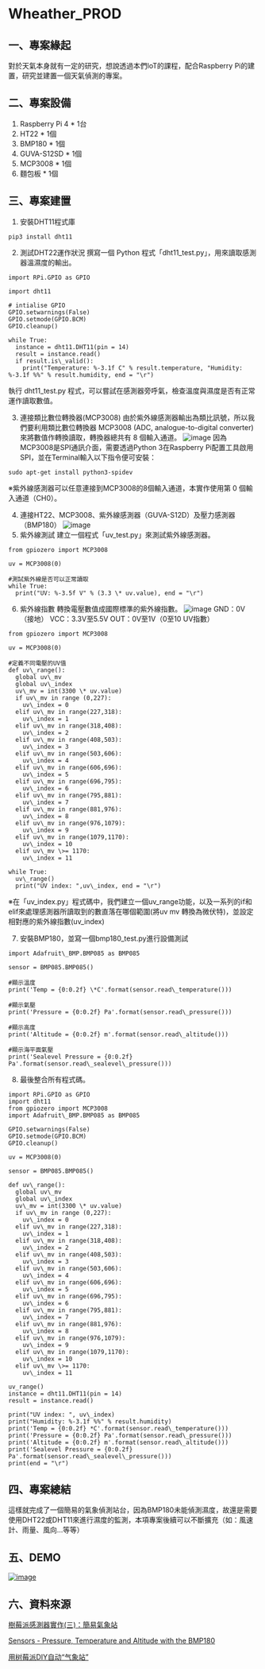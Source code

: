 # Wheather_PROD

## 一、專案緣起

對於天氣本身就有一定的研究，想說透過本們IoT的課程，配合Raspberry Pi的建置，研究並建置一個天氣偵測的專案。

## 二、專案設備

  1. Raspberry Pi 4 \* 1台
  2. HT22 \* 1個
  3. BMP180 \* 1個
  4. GUVA-S12SD \* 1個
  5. MCP3008 \* 1個
  6. 麵包板 \* 1個

## 三、專案建置
  1. 安裝DHT11程式庫
```
pip3 install dht11
```
  2. 測試DHT22運作狀況
撰寫一個 Python 程式「dht11\_test.py」，用來讀取感測器溫濕度的輸出。
```
import RPi.GPIO as GPIO

import dht11

# intialise GPIO
GPIO.setwarnings(False)
GPIO.setmode(GPIO.BCM)
GPIO.cleanup()

while True:
  instance = dht11.DHT11(pin = 14)
  result = instance.read()
  if result.is\_valid():
    print("Temperature: %-3.1f C" % result.temperature, "Humidity: %-3.1f %%" % result.humidity, end = "\r")
```
執行 dht11\_test.py 程式，可以嘗試在感測器旁呼氣，檢查溫度與濕度是否有正常運作讀取數值。

  3. 連接類比數位轉換器(MCP3008)
由於紫外線感測器輸出為類比訊號，所以我們要利用類比數位轉換器 MCP3008 (ADC, analogue-to-digital converter)來將數值作轉換讀取，轉換器總共有 8 個輸入通道。
![image](https://github.com/motorora2002k/Wheather_PROD/assets/134987892/cdc60fcf-bcc5-41e4-9de8-69c5bb725c58)
因為MCP3008是SPI通訊介面，需要透過Python 3在Raspberry Pi配置工具啟用SPI，並在Terminal輸入以下指令便可安裝：
```
sudo apt-get install python3-spidev
```
※紫外線感測器可以任意連接到MCP3008的8個輸入通道，本實作使用第 0 個輸入通道（CH0）。

  4. 連接HT22、MCP3008、紫外線感測器（GUVA-S12D）及壓力感測器（BMP180）
![image](https://github.com/motorora2002k/Wheather_PROD/assets/134987892/93037b0b-b1ae-4eaa-a283-05a00403b6c0)
  5. 紫外線測試
建立一個程式「uv\_test.py」來測試紫外線感測器。
```
from gpiozero import MCP3008

uv = MCP3008(0)

#測試紫外線是否可以正常讀取
while True:
  print("UV: %-3.5f V" % (3.3 \* uv.value), end = "\r")
```
  6. 紫外線指數
轉換電壓數值成國際標準的紫外線指數。
![image](https://github.com/motorora2002k/Wheather_PROD/assets/134987892/5f5b0df3-2fbe-4e1a-a27c-952815dc64b2)
   GND：0V（接地）
   VCC：3.3V至5.5V
   OUT：0V至1V（0至10 UV指數）
```
from gpiozero import MCP3008

uv = MCP3008(0)

#定義不同電壓的UV值
def uv\_range():
  global uv\_mv
  global uv\_index
  uv\_mv = int(3300 \* uv.value)
  if uv\_mv in range (0,227):
    uv\_index = 0
  elif uv\_mv in range(227,318):
    uv\_index = 1
  elif uv\_mv in range(318,408):
    uv\_index = 2
  elif uv\_mv in range(408,503):
    uv\_index = 3
  elif uv\_mv in range(503,606):
    uv\_index = 4
  elif uv\_mv in range(606,696):
    uv\_index = 5
  elif uv\_mv in range(696,795):
    uv\_index = 6
  elif uv\_mv in range(795,881):
    uv\_index = 7
  elif uv\_mv in range(881,976):
    uv\_index = 8
  elif uv\_mv in range(976,1079):
    uv\_index = 9
  elif uv\_mv in range(1079,1170):
    uv\_index = 10
  elif uv\_mv \>= 1170:
    uv\_index = 11

while True:
  uv\_range()
  print("UV index: ",uv\_index, end = "\r")
```
※在「uv\_index.py」程式碼中，我們建立一個uv\_range功能，以及一系列的if和elif來處理感測器所讀取到的數直落在哪個範圍(將uv mv 轉換為微伏特)，並設定相對應的紫外線指數(uv\_index)

  7. 安裝BMP180，並寫一個bmp180\_test.py進行設備測試
```
import Adafruit\_BMP.BMP085 as BMP085

sensor = BMP085.BMP085()

#顯示溫度
print('Temp = {0:0.2f} \*C'.format(sensor.read\_temperature()))

#顯示氣壓
print('Pressure = {0:0.2f} Pa'.format(sensor.read\_pressure()))

#顯示高度
print('Altitude = {0:0.2f} m'.format(sensor.read\_altitude()))

#顯示海平面氣壓
print('Sealevel Pressure = {0:0.2f} Pa'.format(sensor.read\_sealevel\_pressure()))
```
  8. 最後整合所有程式碼。
```
import RPi.GPIO as GPIO
import dht11
from gpiozero import MCP3008
import Adafruit\_BMP.BMP085 as BMP085

GPIO.setwarnings(False)
GPIO.setmode(GPIO.BCM)
GPIO.cleanup()

uv = MCP3008(0)

sensor = BMP085.BMP085()

def uv\_range():
  global uv\_mv
  global uv\_index
  uv\_mv = int(3300 \* uv.value)
  if uv\_mv in range (0,227):
    uv\_index = 0
  elif uv\_mv in range(227,318):
    uv\_index = 1
  elif uv\_mv in range(318,408):
    uv\_index = 2
  elif uv\_mv in range(408,503):
    uv\_index = 3
  elif uv\_mv in range(503,606):
    uv\_index = 4
  elif uv\_mv in range(606,696):
    uv\_index = 5
  elif uv\_mv in range(696,795):
    uv\_index = 6
  elif uv\_mv in range(795,881):
    uv\_index = 7
  elif uv\_mv in range(881,976):
    uv\_index = 8
  elif uv\_mv in range(976,1079):
    uv\_index = 9
  elif uv\_mv in range(1079,1170):
    uv\_index = 10
  elif uv\_mv \>= 1170:
    uv\_index = 11

uv_range()
instance = dht11.DHT11(pin = 14)
result = instance.read()

print("UV index: ", uv\_index)
print("Humidity: %-3.1f %%" % result.humidity)
print('Temp = {0:0.2f} *C'.format(sensor.read\_temperature()))
print('Pressure = {0:0.2f} Pa'.format(sensor.read\_pressure()))
print('Altitude = {0:0.2f} m'.format(sensor.read\_altitude()))
print('Sealevel Pressure = {0:0.2f} Pa'.format(sensor.read\_sealevel\_pressure()))
print(end = "\r")
```
## 四、專案總結

這樣就完成了一個簡易的氣象偵測站台，因為BMP180未能偵測濕度，故還是需要使用DHT22或DHT11來進行濕度的監測，本項專案後續可以不斷擴充（如：風速計、雨量、風向…等等）

## 五、DEMO
[![image](https://github.com/motorora2002k/Wheather_PROD/assets/134987892/d7c4b8f6-eab2-4f7c-b66d-c374f056b3aa)](https://youtu.be/abUCQVT44-k)

## 六、資料來源
[樹莓派感測器實作(三)：簡易氣象站](https://www.circuspi.com/index.php/2022/09/02/weather-station/)

[Sensors - Pressure, Temperature and Altitude with the BMP180](https://thepihut.com/blogs/raspberry-pi-tutorials/18025084-sensors-pressure-temperature-and-altitude-with-the-bmp180)

[用树莓派DIY自动“气象站”](https://shumeipai.nxez.com/2017/12/04/how-to-build-a-raspberry-pi-weather-station.html)
